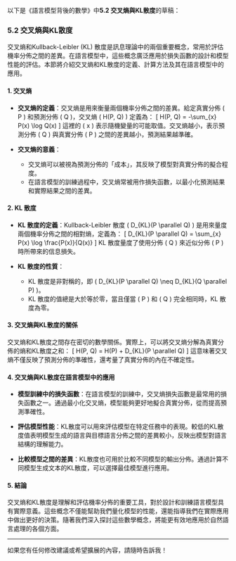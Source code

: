 以下是《語言模型背後的數學》中**5.2 交叉熵與KL散度**的草稿：

### 5.2 交叉熵與KL散度

交叉熵和Kullback-Leibler (KL) 散度是訊息理論中的兩個重要概念，常用於評估機率分佈之間的差異。在語言模型中，這些概念廣泛應用於損失函數的設計和模型性能的評估。本節將介紹交叉熵和KL散度的定義、計算方法及其在語言模型中的應用。

#### 1. 交叉熵

- **交叉熵的定義**：交叉熵是用來衡量兩個機率分佈之間的差異。給定真實分佈 \( P \) 和預測分佈 \( Q \)，交叉熵 \( H(P, Q) \) 定義為：
  \[
  H(P, Q) = -\sum_{x} P(x) \log Q(x)
  \]
  這裡的 \( x \) 表示隨機變量的可能取值。交叉熵越小，表示預測分佈 \( Q \) 與真實分佈 \( P \) 之間的差異越小，預測結果越準確。

- **交叉熵的意義**：
  - 交叉熵可以被視為預測分佈的「成本」，其反映了模型對真實分佈的擬合程度。
  - 在語言模型的訓練過程中，交叉熵常被用作損失函數，以最小化預測結果和實際結果之間的差異。

#### 2. KL 散度

- **KL 散度的定義**：Kullback-Leibler 散度 \( D_{KL}(P \parallel Q) \) 是用來量度兩個機率分佈之間的相對熵，定義為：
  \[
  D_{KL}(P \parallel Q) = \sum_{x} P(x) \log \frac{P(x)}{Q(x)}
  \]
  KL 散度量度了使用分佈 \( Q \) 來近似分佈 \( P \) 時所帶來的信息損失。

- **KL 散度的性質**：
  - KL 散度是非對稱的，即 \( D_{KL}(P \parallel Q) \neq D_{KL}(Q \parallel P) \)。
  - KL 散度的值總是大於等於零，當且僅當 \( P \) 和 \( Q \) 完全相同時，KL 散度為零。

#### 3. 交叉熵與KL散度的關係

交叉熵和KL散度之間存在密切的數學關係。實際上，可以將交叉熵分解為真實分佈的熵和KL散度之和：
\[
H(P, Q) = H(P) + D_{KL}(P \parallel Q)
\]
這意味著交叉熵不僅反映了預測分佈的準確性，還考量了真實分佈的內在不確定性。

#### 4. 交叉熵與KL散度在語言模型中的應用

- **模型訓練中的損失函數**：在語言模型的訓練中，交叉熵損失函數是最常用的損失函數之一。通過最小化交叉熵，模型能夠更好地擬合真實分佈，從而提高預測準確性。

- **評估模型性能**：KL散度可以用來評估模型在特定任務中的表現。較低的KL散度值表明模型生成的語言與目標語言分佈之間的差異較小，反映出模型對語言結構的理解能力。

- **比較模型之間的差異**：KL散度也可用於比較不同模型的輸出分佈。通過計算不同模型生成文本的KL散度，可以選擇最佳模型進行應用。

#### 5. 結論

交叉熵和KL散度是理解和評估機率分佈的重要工具，對於設計和訓練語言模型具有實際意義。這些概念不僅能幫助我們量化模型的性能，還能指導我們在實際應用中做出更好的決策。隨著我們深入探討這些數學概念，將能更有效地應用於自然語言處理的各個方面。

---

如果您有任何修改建議或希望擴展的內容，請隨時告訴我！